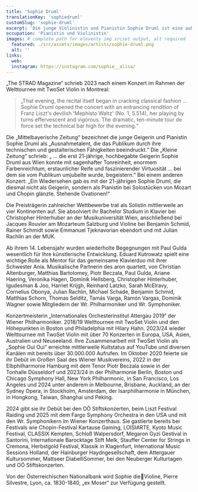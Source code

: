 ```yaml
---
title: 'Sophie Druml'
translationKey: 'sophiedruml'
customSlug: 'sophie-druml'
excerpt: 'Die junge Violinistin und Pianistin Sophie Druml ist eine außergewöhnliche Künstlerin, die das Publikum mit ihren technischen und kreativen Fähigkeiten beeindruckt.'
occupation: 'Pianistin und Violinistin'
images: # complete path for eleventy img srcset output, alt required
  featured: ./src/assets/images/artists/sophie-druml.png
  alt: ''
links:
  web:
  instagram: https://instagram.com/sophie__alisa/
---
```


„The STRAD Magazine“ schrieb 2023 nach einem Konzert im Rahmen der Welttournee mit TwoSet Violin in Montreal:

> „That evening, the recital itself began in cracking classical fashion … Sophie Druml opened the concert with an entrancing rendition of Franz Liszt's devilish 'Mephisto Waltz' (No. 1, 5.514), her playing by turns effervescent and vigorous. The dramatic, ten-minute tour de force set the technical bar high for the evening.“

Die „Mittelbayerische Zeitung“ bezeichnet die junge Geigerin und Pianistin Sophie Druml als „Ausnahmetalent, die das Publikum durch ihre technischen und gestalterischen Fähigkeiten beeindruckt.“ Die „Kleine Zeitung“ schrieb: „ ... die erst 21-jährige, hochbegabte Geigerin Sophie Druml aus Wien konnte mit sagenhafter Tonreinheit, enormem Farbenreichtum, erstaunlicher Reife und faszinierender Virtuosität ... bei dem sie vom Publikum umjubelte wurde, begeistern.“ Bei einem anderen Konzert: „Ein Wiedersehen gab es mit der 21-jährigen Sophie Druml, die diesmal nicht als Geigerin, sondern als Pianistin bei Solostücken von Mozart und Chopin glänzte. Stehende Ovationen!“

Die Preisträgerin zahlreicher Wettbewerbe trat als Solistin mittlerweile an vier Kontinenten auf. Sie absolviert ihr Bachelor Studium in Klavier bei Christopher Hinterhuber an der Musikuniversität Wien, anschließend bei Jacques Rouvier am Mozarteum Salzburg und Violine bei Benjamin Schmid, Rainer Schmidt sowie Emmanuel Tjeknavorian ebendort und mit Julian Rachlin an der MUK.

Ab ihrem 14. Lebensjahr wurden wiederholte Begegnungen mit Paul Gulda wesentlich für Ihre künstlerische Entwicklung. Eduard Kutrowatz spielt eine wichtige Rolle als Mentor für das gemeinsame Klavierduo mit ihrer Schwester Ania. Musikalische Partnerin des aron quartett, von Christian Altenburger, Matthias Bartolomey, Piotr Beczala, Paul Gulda, Ariane Haering, Veronika Hagen, Dominik Hellsberg, Christopher Hinterhuber, Igudesman & Joo, Harriet Krijgh, Reinhard Latzko, Sarah McElravy, Cornelius Obonya, Julian Rachlin, Michael Schade, Benjamin Schmid, Matthias Schorn, Thomas Selditz, Tamás Varga, Ramón Vargas, Dominik Wagner sowie Mitgliedern der Wr. Philharmoniker und Wr. Symphoniker.

Konzertmeisterin „Internationales Orchesterinstitut Attergau 2019“ der Wiener Philharmoniker.
2018/19 Welttournee mit TwoSet Violin und den Höhepunkten in Boston und Philadelphia mit Hilary Hahn.
2023/24 wieder Welttournee mit TwoSet Violin mit über 70 Konzerten in Europa, USA, Asien, Australien und Neuseeland.
Ihre Zusammenarbeit mit TwoSet Violin als „Sophie Oui Oui“ erreichte mittlerweile Kultstatus auf YouTube und diversen Kanälen mit bereits über 30.000.000 Aufrufen.
Im Oktober 2020 feierte sie ihr Debüt im Großen Saal des Wiener Musikvereins, 2022 in der Elbphilharmonie Hamburg mit dem Tenor Piotr Beczala sowie in der Tonhalle Düsseldorf und 2023/24 in der Philharmonie Berlin, Boston und Chicago Symphony Hall, New York Philharmonic, in San Francisco, Los Angeles und 2024 unter anderem in Melbourne, Brisbane, Auckland, an der Sydney Opera, in Stockholm, Amsterdam, der Isarphilharmonie in München, in Hongkong, Taiwan, Shanghai und Peking.

2024 gibt sie ihr Debüt bei den OÖ Stiftskonzerten, beim Liszt Festival Raiding und 2025 mit dem Fargo Symphony Orchestra in den USA und mit den Wr. Symphonikern im Wiener Konzerthaus.
Sie gastierte bereits bei Festivals wie Chopin-Festival Kartause Gaming, LOISIARTE, Kyoto Music Festival, CLASSIX Kempten, Schloß Walpersdorf, Megaron Gyzi Gestival in Santorini, Internationale Barocktage Stift Melk, Stauffer Center for Strings in Cremona, Herbstgold Festival, Klassik in Klagenfurt, International Music Sessions Holland, der Hainburger Haydngesellschaft, dem Attergauer Kultursommer, Mattseer DiabelliSommer, bei den Neuberger Kulturtagen und OÖ Stiftskonzerten.

Von der Österreichischen Nationalbank wird Sophie die􀀁Violine, Pierre Silvestre, Lyon, ca. 1830-1840, „ex Moser“ zur Verfügung gestellt.
